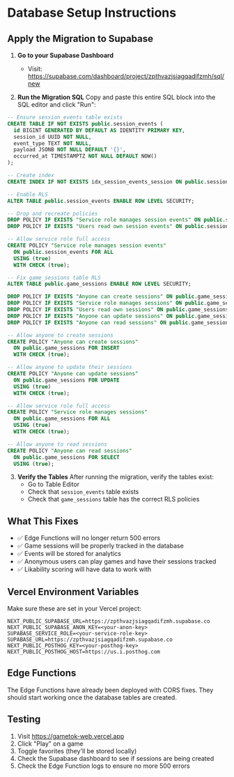 # Database Setup Instructions

## Apply the Migration to Supabase

1. **Go to your Supabase Dashboard**
   - Visit: https://supabase.com/dashboard/project/zpthvazjsiagqadifzmh/sql/new

2. **Run the Migration SQL**
   Copy and paste this entire SQL block into the SQL editor and click "Run":

```sql
-- Ensure session_events table exists
CREATE TABLE IF NOT EXISTS public.session_events (
  id BIGINT GENERATED BY DEFAULT AS IDENTITY PRIMARY KEY,
  session_id UUID NOT NULL,
  event_type TEXT NOT NULL,
  payload JSONB NOT NULL DEFAULT '{}',
  occurred_at TIMESTAMPTZ NOT NULL DEFAULT NOW()
);

-- Create index
CREATE INDEX IF NOT EXISTS idx_session_events_session ON public.session_events (session_id);

-- Enable RLS
ALTER TABLE public.session_events ENABLE ROW LEVEL SECURITY;

-- Drop and recreate policies
DROP POLICY IF EXISTS "Service role manages session events" ON public.session_events;
DROP POLICY IF EXISTS "Users read own session events" ON public.session_events;

-- Allow service role full access
CREATE POLICY "Service role manages session events"
  ON public.session_events FOR ALL
  USING (true)
  WITH CHECK (true);

-- Fix game_sessions table RLS
ALTER TABLE public.game_sessions ENABLE ROW LEVEL SECURITY;

DROP POLICY IF EXISTS "Anyone can create sessions" ON public.game_sessions;
DROP POLICY IF EXISTS "Service role manages sessions" ON public.game_sessions;
DROP POLICY IF EXISTS "Users read own sessions" ON public.game_sessions;
DROP POLICY IF EXISTS "Anyone can update sessions" ON public.game_sessions;
DROP POLICY IF EXISTS "Anyone can read sessions" ON public.game_sessions;

-- Allow anyone to create sessions
CREATE POLICY "Anyone can create sessions"
  ON public.game_sessions FOR INSERT
  WITH CHECK (true);

-- Allow anyone to update their sessions
CREATE POLICY "Anyone can update sessions"
  ON public.game_sessions FOR UPDATE
  USING (true)
  WITH CHECK (true);

-- Allow service role full access
CREATE POLICY "Service role manages sessions"
  ON public.game_sessions FOR ALL
  USING (true)
  WITH CHECK (true);

-- Allow anyone to read sessions
CREATE POLICY "Anyone can read sessions"
  ON public.game_sessions FOR SELECT
  USING (true);
```

3. **Verify the Tables**
   After running the migration, verify the tables exist:
   - Go to Table Editor
   - Check that `session_events` table exists
   - Check that `game_sessions` table has the correct RLS policies

## What This Fixes

- ✅ Edge Functions will no longer return 500 errors
- ✅ Game sessions will be properly tracked in the database
- ✅ Events will be stored for analytics
- ✅ Anonymous users can play games and have their sessions tracked
- ✅ Likability scoring will have data to work with

## Vercel Environment Variables

Make sure these are set in your Vercel project:

```
NEXT_PUBLIC_SUPABASE_URL=https://zpthvazjsiagqadifzmh.supabase.co
NEXT_PUBLIC_SUPABASE_ANON_KEY=<your-anon-key>
SUPABASE_SERVICE_ROLE=<your-service-role-key>
SUPABASE_URL=https://zpthvazjsiagqadifzmh.supabase.co
NEXT_PUBLIC_POSTHOG_KEY=<your-posthog-key>
NEXT_PUBLIC_POSTHOG_HOST=https://us.i.posthog.com
```

## Edge Functions

The Edge Functions have already been deployed with CORS fixes. They should start working once the database tables are created.

## Testing

1. Visit https://gametok-web.vercel.app
2. Click "Play" on a game
3. Toggle favorites (they'll be stored locally)
4. Check the Supabase dashboard to see if sessions are being created
5. Check the Edge Function logs to ensure no more 500 errors